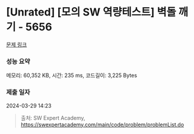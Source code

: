 # [Unrated] [모의 SW 역량테스트] 벽돌 깨기 - 5656 

[문제 링크](https://swexpertacademy.com/main/code/problem/problemDetail.do?contestProbId=AWXRQm6qfL0DFAUo) 

### 성능 요약

메모리: 60,352 KB, 시간: 235 ms, 코드길이: 3,225 Bytes

### 제출 일자

2024-03-29 14:23



> 출처: SW Expert Academy, https://swexpertacademy.com/main/code/problem/problemList.do
